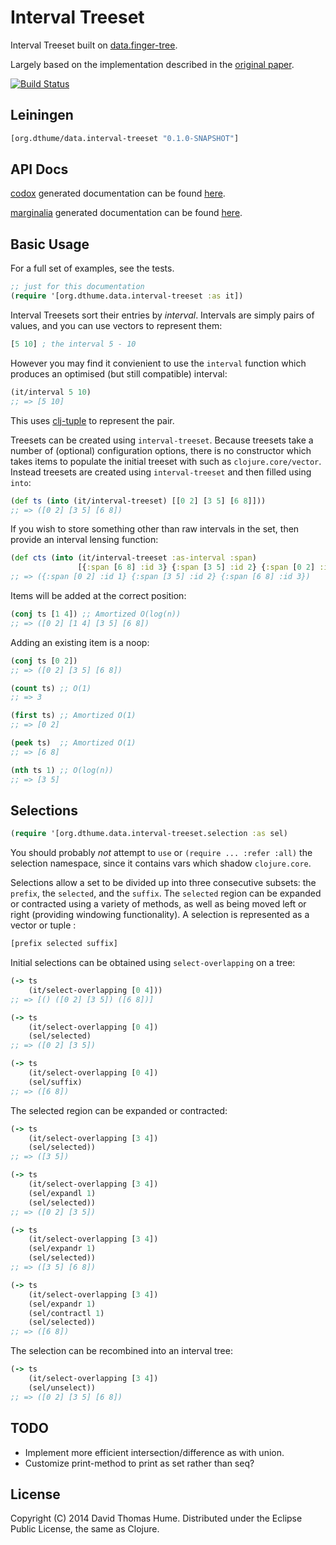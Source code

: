# Interval Treeset

Interval Treeset built on [data.finger-tree](https://github.com/clojure/data.finger-tree).

Largely based on the implementation described in the
[original paper](http://www.cs.ox.ac.uk/ralf.hinze/publications/FingerTrees.pdf).

[![Build Status](https://travis-ci.org/dthume/data.interval-tree.svg?branch=master)](https://travis-ci.org/dthume/data.interval-tree)

## Leiningen

```clojure
[org.dthume/data.interval-treeset "0.1.0-SNAPSHOT"]
```

## API Docs

[codox](https://github.com/weavejester/codox)
generated documentation can be found
[here](http://dthume.github.io/data.interval-tree/codox/index.html).

[marginalia](https://github.com/gdeer81/marginalia)
generated documentation can be found
[here](http://dthume.github.io/data.interval-tree/walkthrough/walkthrough.html).


## Basic Usage

For a full set of examples, see the tests.

```clojure
;; just for this documentation
(require '[org.dthume.data.interval-treeset :as it])
```

Interval Treesets sort their entries by _interval_. Intervals are simply pairs
of values, and you can use vectors to represent them:

```clojure
[5 10] ; the interval 5 - 10
```

However you may find it convienient to use the `interval` function which
produces an optimised (but still compatible) interval:

```clojure
(it/interval 5 10)
;; => [5 10]
```

This uses [clj-tuple](https://github.com/ztellman/clj-tuple) to
represent the pair.

Treesets can be created using `interval-treeset`. Because treesets take a
number of (optional) configuration options, there is no constructor which
takes items to populate the initial treeset with such as
`clojure.core/vector`. Instead treesets are created using `interval-treeset`
and then filled using `into`:

```clojure
(def ts (into (it/interval-treeset) [[0 2] [3 5] [6 8]]))
;; => ([0 2] [3 5] [6 8])
```

If you wish to store something other than raw intervals in the set, then
provide an interval lensing function:

```clojure
(def cts (into (it/interval-treeset :as-interval :span)
               [{:span [6 8] :id 3} {:span [3 5] :id 2} {:span [0 2] :id 1}]))
;; => ({:span [0 2] :id 1} {:span [3 5] :id 2} {:span [6 8] :id 3})
```

Items will be added at the correct position:

```clojure
(conj ts [1 4]) ;; Amortized O(log(n))
;; => ([0 2] [1 4] [3 5] [6 8])
```

Adding an existing item is a noop:

```clojure
(conj ts [0 2])
;; => ([0 2] [3 5] [6 8])
```

```clojure
(count ts) ;; O(1)
;; => 3

(first ts) ;; Amortized O(1)
;; => [0 2]

(peek ts)  ;; Amortized O(1)
;; => [6 8]

(nth ts 1) ;; O(log(n))
;; => [3 5]
```

## Selections

```clojure
(require '[org.dthume.data.interval-treeset.selection :as sel)
```

You should probably _not_ attempt to `use` or `(require ... :refer :all)` the
selection namespace, since it contains vars which shadow `clojure.core`.

Selections allow a set to be divided up into three consecutive subsets:
the `prefix`, the `selected`, and the `suffix`. The `selected` region
can be expanded or contracted using a variety of methods, as well as
being moved left or right (providing windowing functionality). A selection
is represented as a vector or tuple :

```clojure
[prefix selected suffix]
```

Initial selections can be obtained using `select-overlapping` on a tree:

```clojure
(-> ts
    (it/select-overlapping [0 4]))
;; => [() ([0 2] [3 5]) ([6 8])]

(-> ts
    (it/select-overlapping [0 4])
    (sel/selected)
;; => ([0 2] [3 5])

(-> ts
    (it/select-overlapping [0 4])
    (sel/suffix)
;; => ([6 8])
```

The selected region can be expanded or contracted:

```clojure
(-> ts
    (it/select-overlapping [3 4])
    (sel/selected))
;; => ([3 5])

(-> ts
    (it/select-overlapping [3 4])
    (sel/expandl 1)
    (sel/selected))
;; => ([0 2] [3 5])

(-> ts
    (it/select-overlapping [3 4])
    (sel/expandr 1)
    (sel/selected))
;; => ([3 5] [6 8])

(-> ts
    (it/select-overlapping [3 4])
    (sel/expandr 1)
    (sel/contractl 1)
    (sel/selected))
;; => ([6 8])
```

The selection can be recombined into an interval tree:

```clojure
(-> ts
    (it/select-overlapping [3 4])
    (sel/unselect))
;; => ([0 2] [3 5] [6 8])
```

## TODO

- Implement more efficient intersection/difference as with union.
- Customize print-method to print as set rather than seq?

## License

Copyright (C) 2014 David Thomas Hume.
Distributed under the Eclipse Public License, the same as Clojure.